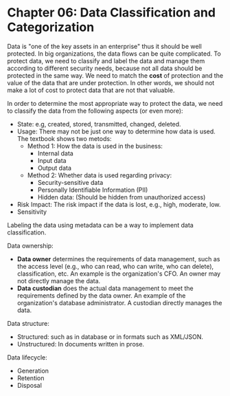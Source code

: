 # Chapter 06: Data Classification and Categorization

Data is "one of the key assets in an enterprise" thus it should be well protected. In big organizations, the data flows can be quite complicated. To protect data, we need to classify and label the data and manage them according to different security needs, because not all data should be protected in the same way. We need to match the **cost** of protection and the value of the data that are under protection. In other words, we should not make a lot of cost to protect data that are not that valuable.

In order to determine the most appropriate way to protect the data, we need to classify the data from the following aspects (or even more):
- State: e.g, created, stored, transmitted, changed, deleted.
- Usage: There may not be just one way to determine how data is used. The textbook shows two metods:
  - Method 1: How the data is used in the business:
    - Internal data
    - Input data
    - Output data
  - Method 2: Whether data is used regarding privacy:
    - Security-sensitive data
    - Personally Identifiable Information (PII)
    - Hidden data: (Should be hidden from unauthorized access)
- Risk Impact: The risk impact if the data is lost, e.g., high, moderate, low.
- Sensitivity

Labeling the data using metadata can be a way to implement data classification.

Data ownership:
- **Data owner** determines the requirements of data management, such as the access level (e.g., who can read, who can write, who can delete), classification, etc. An example is the organization's CFO. An owner may not directly manage the data.
- **Data custodian** does the actual data management to meet the requirements defined by the data owner. An example of the organization's database administrator. A custodian directly manages the data.

Data structure:
- Structured: such as in database or in formats such as XML/JSON.
- Unstructured: In documents written in prose.

Data lifecycle:
- Generation
- Retention
- Disposal
